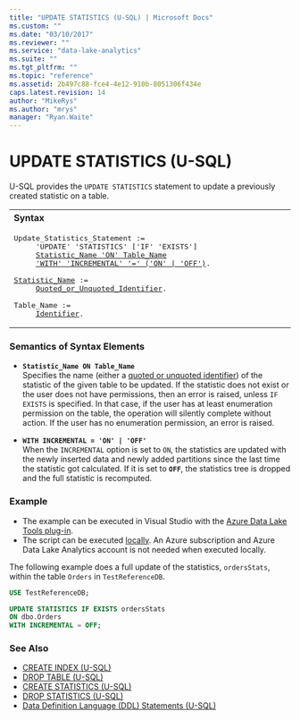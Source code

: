 ```yaml
---
title: "UPDATE STATISTICS (U-SQL) | Microsoft Docs"
ms.custom: ""
ms.date: "03/10/2017"
ms.reviewer: ""
ms.service: "data-lake-analytics"
ms.suite: ""
ms.tgt_pltfrm: ""
ms.topic: "reference"
ms.assetid: 2b497c88-fce4-4e12-910b-8051306f434e
caps.latest.revision: 14
author: "MikeRys"
ms.author: "mrys"
manager: "Ryan.Waite"
---
```

# UPDATE STATISTICS (U-SQL)
U-SQL provides the `UPDATE STATISTICS` statement to update a previously created statistic on a table.  
  
<table><th align="left">Syntax</th><tr><td><pre>
Update_Statistics_Statement :=                                                                           
     'UPDATE' 'STATISTICS' ['IF' 'EXISTS']
     <a href="#stat_name_tbl">Statistic_Name 'ON' Table_Name</a>
     <a href="#incrm">'WITH' 'INCREMENTAL' '=' ('ON' | 'OFF')</a>.<br />
<a href="#stat_name_tbl">Statistic_Name</a> :=
     <a href="u-sql-identifiers.md">Quoted_or_Unquoted_Identifier</a>.<br />
Table_Name := 
     <a href="u-sql-identifiers.md">Identifier</a>.
</pre></td></tr></table>
 
### Semantics of Syntax Elements    
-   <a name="stat_name_tbl"></a>**`Statistic_Name ON Table_Name`**  
    Specifies the name (either a [quoted or unquoted identifier](u-sql-identifiers.md)) of the statistic of the given table to be updated. If the statistic does not exist or the user does not have permissions, then an error is raised, unless `IF EXISTS` is specified. In that case, if the user has at least enumeration permission on the table, the operation will silently complete without action. If the user has no enumeration permission, an error is raised.  
  
-   <a name="incrm"></a>**`WITH INCREMENTAL = 'ON' | 'OFF'`**  
    When the `INCREMENTAL` option is set to `ON`, the statistics are updated with the newly inserted data and newly added partitions since the last time the statistic got calculated. If it is set to **`OFF`**, the statistics tree is dropped and the full statistic is recomputed.  
  
### Example    
- The example can be executed in Visual Studio with the [Azure Data Lake Tools plug-in](https://www.microsoft.com/download/details.aspx?id=49504).  
- The script can be executed [locally](https://docs.microsoft.com/azure/data-lake-analytics/data-lake-analytics-data-lake-tools-get-started#run-u-sql-locally).  An Azure subscription and Azure Data Lake Analytics account is not needed when executed locally.

The following example does a full update of the statistics, `ordersStats`,  within the table `Orders` in `TestReferenceDB`.  
  
```sql
USE TestReferenceDB;

UPDATE STATISTICS IF EXISTS ordersStats 
ON dbo.Orders
WITH INCREMENTAL = OFF;
```
### See Also
-  [CREATE INDEX (U-SQL)](create-index-u-sql.md)
-  [DROP TABLE (U-SQL)](drop-table-u-sql.md) 
-  [CREATE STATISTICS (U-SQL)](create-statistics-u-sql.md)
-  [DROP STATISTICS (U-SQL)](drop-statistics-u-sql.md)
- [Data Definition Language (DDL) Statements (U-SQL)](data-definition-language-ddl-statements-u-sql.md)  
